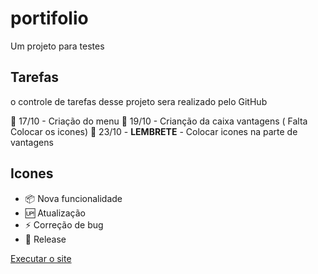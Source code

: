 # portifolio

Um projeto para testes

## Tarefas

o controle de tarefas desse projeto sera realizado pelo GitHub

📅 17/10 - Criação do menu
📅 19/10 - Crianção da caixa vantagens ( Falta Colocar os icones)
📅 23/10 - **LEMBRETE** - Colocar icones na parte de vantagens

## Icones

- :package: Nova funcionalidade<br>
- :up: Atualização<br>
- :zap: Correção de bug<br>
- :checkered_flag: Release<br>

<a href="https://xandeprojetos.github.io/HwEstagios-Faculdade/" target="_blank">Executar o site</a>
